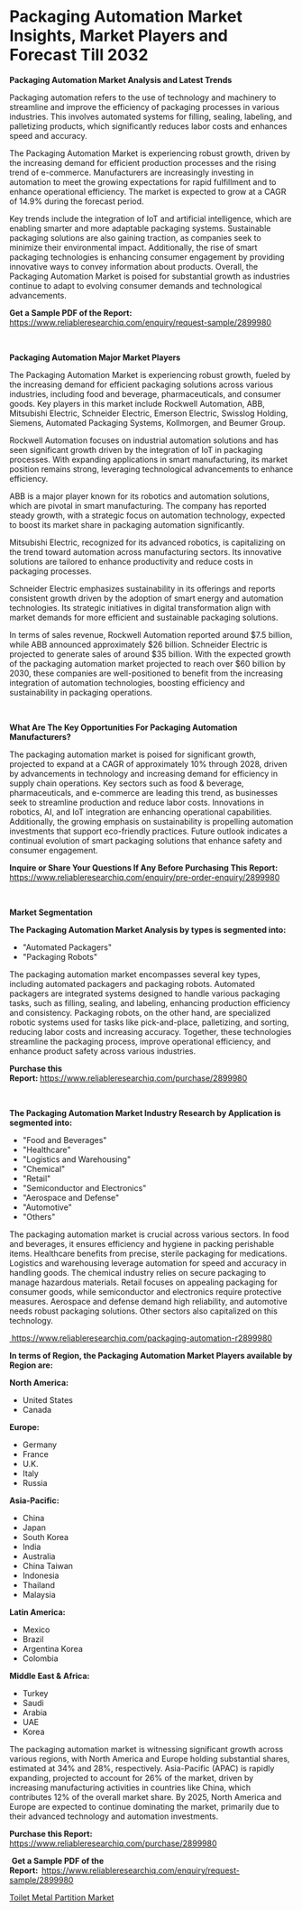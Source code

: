 <p><h1>Packaging Automation Market Insights, Market Players and Forecast Till 2032</h1></p><p><strong>Packaging Automation Market Analysis and Latest Trends</strong></p>
<p><p>Packaging automation refers to the use of technology and machinery to streamline and improve the efficiency of packaging processes in various industries. This involves automated systems for filling, sealing, labeling, and palletizing products, which significantly reduces labor costs and enhances speed and accuracy. </p><p>The Packaging Automation Market is experiencing robust growth, driven by the increasing demand for efficient production processes and the rising trend of e-commerce. Manufacturers are increasingly investing in automation to meet the growing expectations for rapid fulfillment and to enhance operational efficiency. The market is expected to grow at a CAGR of 14.9% during the forecast period. </p><p>Key trends include the integration of IoT and artificial intelligence, which are enabling smarter and more adaptable packaging systems. Sustainable packaging solutions are also gaining traction, as companies seek to minimize their environmental impact. Additionally, the rise of smart packaging technologies is enhancing consumer engagement by providing innovative ways to convey information about products. Overall, the Packaging Automation Market is poised for substantial growth as industries continue to adapt to evolving consumer demands and technological advancements.</p></p>
<p><strong>Get a Sample PDF of the Report:&nbsp;</strong> <a href="https://www.reliableresearchiq.com/enquiry/request-sample/2899980?utm_campaign=3385&utm_medium=2&utm_source=Github&utm_content=ia&utm_term=16032025&utm_id=packaging-automation">https://www.reliableresearchiq.com/enquiry/request-sample/2899980</a></p>
<p>&nbsp;</p>
<p><strong>Packaging Automation Major Market Players</strong></p>
<p><p>The Packaging Automation Market is experiencing robust growth, fueled by the increasing demand for efficient packaging solutions across various industries, including food and beverage, pharmaceuticals, and consumer goods. Key players in this market include Rockwell Automation, ABB, Mitsubishi Electric, Schneider Electric, Emerson Electric, Swisslog Holding, Siemens, Automated Packaging Systems, Kollmorgen, and Beumer Group.</p><p>Rockwell Automation focuses on industrial automation solutions and has seen significant growth driven by the integration of IoT in packaging processes. With expanding applications in smart manufacturing, its market position remains strong, leveraging technological advancements to enhance efficiency.</p><p>ABB is a major player known for its robotics and automation solutions, which are pivotal in smart manufacturing. The company has reported steady growth, with a strategic focus on automation technology, expected to boost its market share in packaging automation significantly.</p><p>Mitsubishi Electric, recognized for its advanced robotics, is capitalizing on the trend toward automation across manufacturing sectors. Its innovative solutions are tailored to enhance productivity and reduce costs in packaging processes.</p><p>Schneider Electric emphasizes sustainability in its offerings and reports consistent growth driven by the adoption of smart energy and automation technologies. Its strategic initiatives in digital transformation align with market demands for more efficient and sustainable packaging solutions.</p><p>In terms of sales revenue, Rockwell Automation reported around $7.5 billion, while ABB announced approximately $26 billion. Schneider Electric is projected to generate sales of around $35 billion. With the expected growth of the packaging automation market projected to reach over $60 billion by 2030, these companies are well-positioned to benefit from the increasing integration of automation technologies, boosting efficiency and sustainability in packaging operations.</p></p>
<p>&nbsp;</p>
<p><strong>What Are The Key Opportunities For Packaging Automation Manufacturers?</strong></p>
<p><p>The packaging automation market is poised for significant growth, projected to expand at a CAGR of approximately 10% through 2028, driven by advancements in technology and increasing demand for efficiency in supply chain operations. Key sectors such as food & beverage, pharmaceuticals, and e-commerce are leading this trend, as businesses seek to streamline production and reduce labor costs. Innovations in robotics, AI, and IoT integration are enhancing operational capabilities. Additionally, the growing emphasis on sustainability is propelling automation investments that support eco-friendly practices. Future outlook indicates a continual evolution of smart packaging solutions that enhance safety and consumer engagement.</p></p>
<p><strong>Inquire or Share Your Questions If Any Before Purchasing This Report:</strong> <a href="https://www.reliableresearchiq.com/enquiry/pre-order-enquiry/2899980?utm_campaign=3385&utm_medium=2&utm_source=Github&utm_content=ia&utm_term=16032025&utm_id=packaging-automation">https://www.reliableresearchiq.com/enquiry/pre-order-enquiry/2899980</a></p>
<p>&nbsp;</p>
<p><strong>Market Segmentation</strong></p>
<p><strong>The Packaging Automation Market Analysis by types is segmented into:</strong></p>
<p><ul><li>"Automated Packagers"</li><li>"Packaging Robots"</li></ul></p>
<p><p>The packaging automation market encompasses several key types, including automated packagers and packaging robots. Automated packagers are integrated systems designed to handle various packaging tasks, such as filling, sealing, and labeling, enhancing production efficiency and consistency. Packaging robots, on the other hand, are specialized robotic systems used for tasks like pick-and-place, palletizing, and sorting, reducing labor costs and increasing accuracy. Together, these technologies streamline the packaging process, improve operational efficiency, and enhance product safety across various industries.</p></p>
<p><strong>Purchase this Report:&nbsp;</strong><a href="https://www.reliableresearchiq.com/purchase/2899980?utm_campaign=3385&utm_medium=2&utm_source=Github&utm_content=ia&utm_term=16032025&utm_id=packaging-automation">https://www.reliableresearchiq.com/purchase/2899980</a></p>
<p>&nbsp;</p>
<p><strong>The Packaging Automation Market Industry Research by Application is segmented into:</strong></p>
<p><ul><li>"Food and Beverages"</li><li>"Healthcare"</li><li>"Logistics and Warehousing"</li><li>"Chemical"</li><li>"Retail"</li><li>"Semiconductor and Electronics"</li><li>"Aerospace and Defense"</li><li>"Automotive"</li><li>"Others"</li></ul></p>
<p><p>The packaging automation market is crucial across various sectors. In food and beverages, it ensures efficiency and hygiene in packing perishable items. Healthcare benefits from precise, sterile packaging for medications. Logistics and warehousing leverage automation for speed and accuracy in handling goods. The chemical industry relies on secure packaging to manage hazardous materials. Retail focuses on appealing packaging for consumer goods, while semiconductor and electronics require protective measures. Aerospace and defense demand high reliability, and automotive needs robust packaging solutions. Other sectors also capitalized on this technology.</p></p>
<p><a href="https://www.reliableresearchiq.com/packaging-automation-r2899980?utm_campaign=3385&utm_medium=2&utm_source=Github&utm_content=ia&utm_term=16032025&utm_id=packaging-automation">&nbsp;https://www.reliableresearchiq.com/packaging-automation-r2899980</a></p>
<p><strong>In terms of Region, the Packaging Automation Market Players available by Region are:</strong></p>
<p>
    <p> <strong> North America: </strong>
        <ul>
            <li>United States</li>
            <li>Canada</li>
        </ul>
        </p> 
    <p> <strong> Europe: </strong>
        <ul>
            <li>Germany</li>
            <li>France</li>
            <li>U.K.</li>
            <li>Italy</li>
            <li>Russia</li>
        </ul>
        </p> 
    <p> <strong> Asia-Pacific: </strong>
        <ul>
            <li>China</li>
            <li>Japan</li>
            <li>South Korea</li>
            <li>India</li>
            <li>Australia</li>
            <li>China Taiwan</li>
            <li>Indonesia</li>
            <li>Thailand</li>
            <li>Malaysia</li>
        </ul>
        </p> 
    <p> <strong> Latin America: </strong>
        <ul>
            <li>Mexico</li>
            <li>Brazil</li>
            <li>Argentina Korea</li>
            <li>Colombia</li>
        </ul>
        </p> 
    <p> <strong> Middle East & Africa: </strong>
        <ul>
            <li>Turkey</li>
            <li>Saudi</li>
            <li>Arabia</li>
            <li>UAE</li>
            <li>Korea</li>
        </ul>
    </p>
    </p>
<p><p>The packaging automation market is witnessing significant growth across various regions, with North America and Europe holding substantial shares, estimated at 34% and 28%, respectively. Asia-Pacific (APAC) is rapidly expanding, projected to account for 26% of the market, driven by increasing manufacturing activities in countries like China, which contributes 12% of the overall market share. By 2025, North America and Europe are expected to continue dominating the market, primarily due to their advanced technology and automation investments.</p></p>
<p><strong>Purchase this Report: </strong><a href="https://www.reliableresearchiq.com/purchase/2899980?utm_campaign=3385&utm_medium=2&utm_source=Github&utm_content=ia&utm_term=16032025&utm_id=packaging-automation">https://www.reliableresearchiq.com/purchase/2899980</a></p>
<p>&nbsp;<strong>Get a Sample PDF of the Report:&nbsp;&nbsp;</strong><a href="https://www.reliableresearchiq.com/enquiry/request-sample/2899980?utm_campaign=3385&utm_medium=2&utm_source=Github&utm_content=ia&utm_term=16032025&utm_id=packaging-automation">https://www.reliableresearchiq.com/enquiry/request-sample/2899980</a></p>
<p><strong></strong></p>
<p><p><a href="https://github.com/sderolza/Market-Research-Report-List-1/blob/main/toilet-metal-partition-market.md?utm_campaign=3385&utm_medium=2&utm_source=Github&utm_content=ia&utm_term=16032025&utm_id=packaging-automation">Toilet Metal Partition Market</a></p></p>